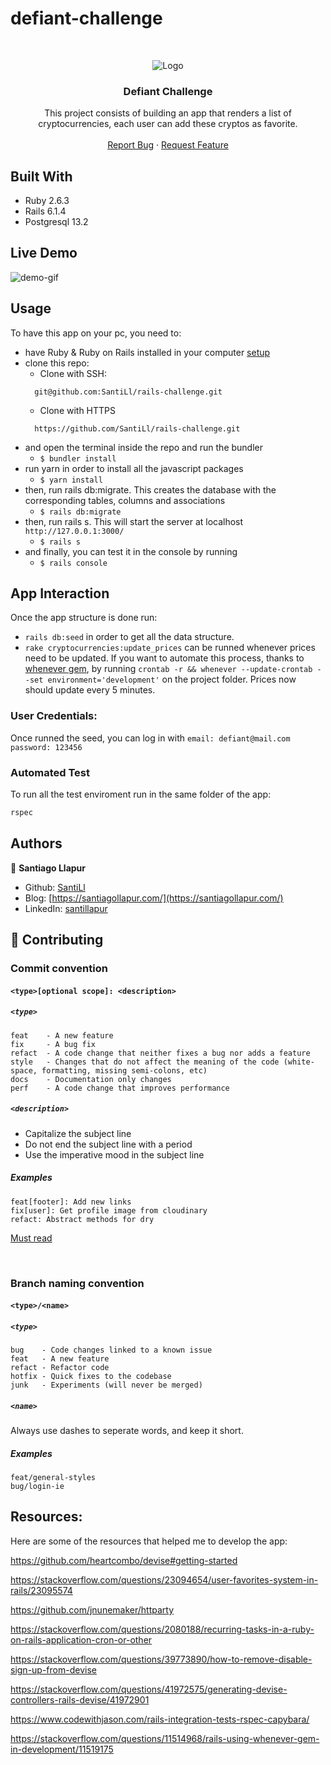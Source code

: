 # defiant-challenge

<br />
<p align="center">
<img src="https://defiantapp.tech/wp-content/uploads/2020/07/logo.png" alt="Logo">

  <h3 align="center">Defiant Challenge</h3>

  <p align="center">
    This project consists of building an app that renders a list of cryptocurrencies, each user can add these cryptos as favorite.
    <br />
    <br />
    <a href="https://github.com/SantiLl/rails-challenge/issues">Report Bug</a>
    ·
    <a href="https://github.com/SantiLl/rails-challenge/issues">Request Feature</a>
  </p>
</p>

## Built With

- Ruby 2.6.3
- Rails 6.1.4
- Postgresql 13.2

## Live Demo

<img src="app/assets/images/demo.gif" alt="demo-gif">


<!-- INSTALLATION -->
## Usage

To have this app on your pc, you need to:
* have Ruby & Ruby on Rails installed in your computer [setup](https://github.com/lewagon/setup)
* clone this repo:
  - Clone with SSH:
  ```
    git@github.com:SantiLl/rails-challenge.git
  ```
  - Clone with HTTPS
  ```
    https://github.com/SantiLl/rails-challenge.git
  ```
* and open the terminal inside the repo and run the bundler
  - ```$ bundler install```
* run yarn in order to install all the javascript packages
  - ```$ yarn install```
* then, run rails db:migrate. This creates the database with the corresponding tables, columns and associations
  - ```$ rails db:migrate```
* then, run rails s. This will start the server at localhost `http://127.0.0.1:3000/`
  - ```$ rails s```
* and finally, you can test it in the console by running
  - ```$ rails console```

## App Interaction

Once the app structure is done run:
* `rails db:seed` in order to get all the data structure.
* `rake cryptocurrencies:update_prices` can be runned whenever prices need to be updated. If you want to automate this process, thanks to [whenever gem](https://github.com/javan/whenever), by running `crontab -r && whenever --update-crontab --set environment='development'` on the project folder. Prices now should update every 5 minutes.

### User Credentials:

Once runned the seed, you can log in with
`email: defiant@mail.com`
`password: 123456`

<!-- AUTOMATED TEST -->
### Automated Test

To run all the test enviroment run in the same folder of the app:
```bash
rspec
```

## Authors

👤 **Santiago Llapur**

- Github: [SantiLl](https://github.com/SantilL)
- Blog: [https://santiagollapur.com/](https://santiagollapur.com/)
- LinkedIn: [santillapur](https://www.linkedin.com/in/santillapur/)

## 🤝 Contributing

### Commit convention
#### `<type>[optional scope]: <description>`

##### `<type>`
```
feat    - A new feature
fix     - A bug fix
refact  - A code change that neither fixes a bug nor adds a feature
style   - Changes that do not affect the meaning of the code (white-space, formatting, missing semi-colons, etc)
docs    - Documentation only changes
perf    - A code change that improves performance
```

##### `<description>`
- Capitalize the subject line
- Do not end the subject line with a period
- Use the imperative mood in the subject line

##### Examples
```
feat[footer]: Add new links
fix[user]: Get profile image from cloudinary
refact: Abstract methods for dry
```

[Must read](https://chris.beams.io/posts/git-commit/#seven-rules)

&nbsp;
### Branch naming convention
#### `<type>/<name>`

##### `<type>`
```
bug    - Code changes linked to a known issue
feat   - A new feature
refact - Refactor code
hotfix - Quick fixes to the codebase
junk   - Experiments (will never be merged)
```

##### `<name>`
Always use dashes to seperate words, and keep it short.

##### Examples
```
feat/general-styles
bug/login-ie
```

## Resources:
Here are some of the resources that helped me to develop the app:

https://github.com/heartcombo/devise#getting-started

https://stackoverflow.com/questions/23094654/user-favorites-system-in-rails/23095574

https://github.com/jnunemaker/httparty

https://stackoverflow.com/questions/2080188/recurring-tasks-in-a-ruby-on-rails-application-cron-or-other

https://stackoverflow.com/questions/39773890/how-to-remove-disable-sign-up-from-devise

https://stackoverflow.com/questions/41972575/generating-devise-controllers-rails-devise/41972901

https://www.codewithjason.com/rails-integration-tests-rspec-capybara/

https://stackoverflow.com/questions/11514968/rails-using-whenever-gem-in-development/11519175
